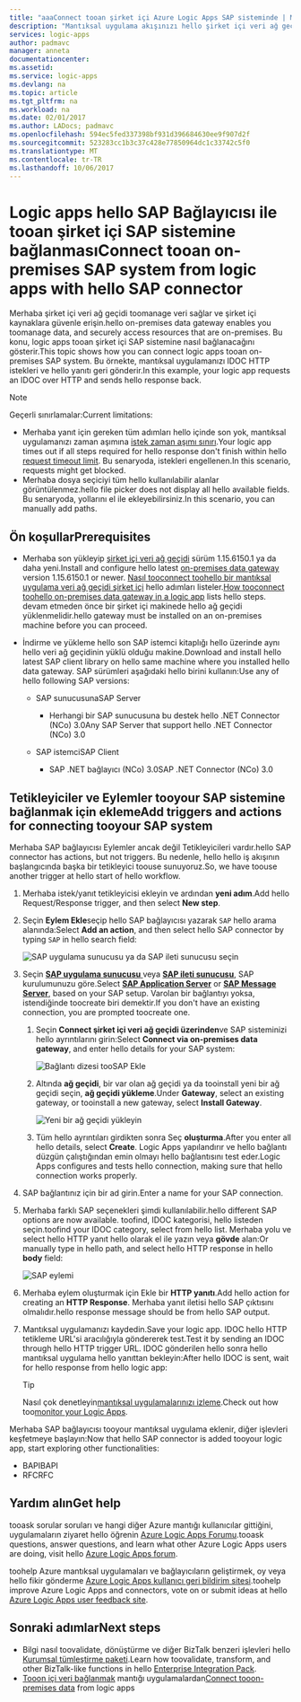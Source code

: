```yaml
---
title: "aaaConnect tooan şirket içi Azure Logic Apps SAP sisteminde | Microsoft Docs"
description: "Mantıksal uygulama akışınızı hello şirket içi veri ağ geçidi üzerinden tooan şirket içi SAP sistemine bağlanması"
services: logic-apps
author: padmavc
manager: anneta
documentationcenter: 
ms.assetid: 
ms.service: logic-apps
ms.devlang: na
ms.topic: article
ms.tgt_pltfrm: na
ms.workload: na
ms.date: 02/01/2017
ms.author: LADocs; padmavc
ms.openlocfilehash: 594ec5fed337398bf931d396684630ee9f907d2f
ms.sourcegitcommit: 523283cc1b3c37c428e77850964dc1c33742c5f0
ms.translationtype: MT
ms.contentlocale: tr-TR
ms.lasthandoff: 10/06/2017
---
```

# <a name="connect-tooan-on-premises-sap-system-from-logic-apps-with-hello-sap-connector"></a><span data-ttu-id="c89e5-103">Logic apps hello SAP Bağlayıcısı ile tooan şirket içi SAP sistemine bağlanması</span><span class="sxs-lookup"><span data-stu-id="c89e5-103">Connect tooan on-premises SAP system from logic apps with hello SAP connector</span></span> 

<span data-ttu-id="c89e5-104">Merhaba şirket içi veri ağ geçidi toomanage veri sağlar ve şirket içi kaynaklara güvenle erişin.</span><span class="sxs-lookup"><span data-stu-id="c89e5-104">hello on-premises data gateway enables you toomanage data, and securely access resources that are on-premises.</span></span> <span data-ttu-id="c89e5-105">Bu konu, logic apps tooan şirket içi SAP sistemine nasıl bağlanacağını gösterir.</span><span class="sxs-lookup"><span data-stu-id="c89e5-105">This topic shows how you can connect logic apps tooan on-premises SAP system.</span></span> <span data-ttu-id="c89e5-106">Bu örnekte, mantıksal uygulamanızı IDOC HTTP istekleri ve hello yanıtı geri gönderir.</span><span class="sxs-lookup"><span data-stu-id="c89e5-106">In this example, your logic app requests an IDOC over HTTP and sends hello response back.</span></span>    

> [!NOTE]
> <span data-ttu-id="c89e5-107">Geçerli sınırlamalar:</span><span class="sxs-lookup"><span data-stu-id="c89e5-107">Current limitations:</span></span> 
> - <span data-ttu-id="c89e5-108">Merhaba yanıt için gereken tüm adımları hello içinde son yok, mantıksal uygulamanızı zaman aşımına [istek zaman aşımı sınırı](./logic-apps-limits-and-config.md).</span><span class="sxs-lookup"><span data-stu-id="c89e5-108">Your logic app times out if all steps required for hello response don't finish within hello [request timeout limit](./logic-apps-limits-and-config.md).</span></span> <span data-ttu-id="c89e5-109">Bu senaryoda, istekleri engellenen.</span><span class="sxs-lookup"><span data-stu-id="c89e5-109">In this scenario, requests might get blocked.</span></span> 
> - <span data-ttu-id="c89e5-110">Merhaba dosya seçiciyi tüm hello kullanılabilir alanlar görüntülenmez.</span><span class="sxs-lookup"><span data-stu-id="c89e5-110">hello file picker does not display all hello available fields.</span></span> <span data-ttu-id="c89e5-111">Bu senaryoda, yollarını el ile ekleyebilirsiniz.</span><span class="sxs-lookup"><span data-stu-id="c89e5-111">In this scenario, you can manually add paths.</span></span>

## <a name="prerequisites"></a><span data-ttu-id="c89e5-112">Ön koşullar</span><span class="sxs-lookup"><span data-stu-id="c89e5-112">Prerequisites</span></span>

- <span data-ttu-id="c89e5-113">Merhaba son yükleyip [şirket içi veri ağ geçidi](https://www.microsoft.com/download/details.aspx?id=53127) sürüm 1.15.6150.1 ya da daha yeni.</span><span class="sxs-lookup"><span data-stu-id="c89e5-113">Install and configure hello latest [on-premises data gateway](https://www.microsoft.com/download/details.aspx?id=53127) version 1.15.6150.1 or newer.</span></span> <span data-ttu-id="c89e5-114">[Nasıl tooconnect toohello bir mantıksal uygulama veri ağ geçidi şirket içi](http://aka.ms/logicapps-gateway) hello adımları listeler.</span><span class="sxs-lookup"><span data-stu-id="c89e5-114">[How tooconnect toohello on-premises data gateway in a logic app](http://aka.ms/logicapps-gateway) lists hello steps.</span></span> <span data-ttu-id="c89e5-115">devam etmeden önce bir şirket içi makinede hello ağ geçidi yüklenmelidir.</span><span class="sxs-lookup"><span data-stu-id="c89e5-115">hello gateway must be installed on an on-premises machine before you can proceed.</span></span>

- <span data-ttu-id="c89e5-116">İndirme ve yükleme hello son SAP istemci kitaplığı hello üzerinde aynı hello veri ağ geçidinin yüklü olduğu makine.</span><span class="sxs-lookup"><span data-stu-id="c89e5-116">Download and install hello latest SAP client library on hello same machine where you installed hello data gateway.</span></span> <span data-ttu-id="c89e5-117">SAP sürümleri aşağıdaki hello birini kullanın:</span><span class="sxs-lookup"><span data-stu-id="c89e5-117">Use any of hello following SAP versions:</span></span> 
    - <span data-ttu-id="c89e5-118">SAP sunucusuna</span><span class="sxs-lookup"><span data-stu-id="c89e5-118">SAP Server</span></span>
        - <span data-ttu-id="c89e5-119">Herhangi bir SAP sunucusuna bu destek hello .NET Connector (NCo) 3.0</span><span class="sxs-lookup"><span data-stu-id="c89e5-119">Any SAP Server that support hello .NET Connector (NCo) 3.0</span></span>
 
    - <span data-ttu-id="c89e5-120">SAP istemci</span><span class="sxs-lookup"><span data-stu-id="c89e5-120">SAP Client</span></span>
        - <span data-ttu-id="c89e5-121">SAP .NET bağlayıcı (NCo) 3.0</span><span class="sxs-lookup"><span data-stu-id="c89e5-121">SAP .NET Connector (NCo) 3.0</span></span>

## <a name="add-triggers-and-actions-for-connecting-tooyour-sap-system"></a><span data-ttu-id="c89e5-122">Tetikleyiciler ve Eylemler tooyour SAP sistemine bağlanmak için ekleme</span><span class="sxs-lookup"><span data-stu-id="c89e5-122">Add triggers and actions for connecting tooyour SAP system</span></span>

<span data-ttu-id="c89e5-123">Merhaba SAP bağlayıcısı Eylemler ancak değil Tetikleyicileri vardır.</span><span class="sxs-lookup"><span data-stu-id="c89e5-123">hello SAP connector has actions, but not triggers.</span></span> <span data-ttu-id="c89e5-124">Bu nedenle, hello hello iş akışının başlangıcında başka bir tetikleyici toouse sunuyoruz.</span><span class="sxs-lookup"><span data-stu-id="c89e5-124">So, we have toouse another trigger at hello start of hello workflow.</span></span> 

1. <span data-ttu-id="c89e5-125">Merhaba istek/yanıt tetikleyicisi ekleyin ve ardından **yeni adım**.</span><span class="sxs-lookup"><span data-stu-id="c89e5-125">Add hello Request/Response trigger, and then select **New step**.</span></span>

2. <span data-ttu-id="c89e5-126">Seçin **Eylem Ekle**seçip hello SAP bağlayıcısı yazarak `SAP` hello arama alanında:</span><span class="sxs-lookup"><span data-stu-id="c89e5-126">Select **Add an action**, and then select hello SAP connector by typing `SAP` in hello search field:</span></span>    

     ![SAP uygulama sunucusu ya da SAP ileti sunucusu seçin](media/logic-apps-using-sap-connector/sap-action.png)

3. <span data-ttu-id="c89e5-128">Seçin [ **SAP uygulama sunucusu** ](https://wiki.scn.sap.com/wiki/display/ABAP/ABAP+Application+Server) veya [ **SAP ileti sunucusu**](http://help.sap.com/saphelp_nw70/helpdata/en/40/c235c15ab7468bb31599cc759179ef/frameset.htm), SAP kurulumunuzu göre.</span><span class="sxs-lookup"><span data-stu-id="c89e5-128">Select [**SAP Application Server**](https://wiki.scn.sap.com/wiki/display/ABAP/ABAP+Application+Server) or [**SAP Message Server**](http://help.sap.com/saphelp_nw70/helpdata/en/40/c235c15ab7468bb31599cc759179ef/frameset.htm), based on your SAP setup.</span></span> <span data-ttu-id="c89e5-129">Varolan bir bağlantıyı yoksa, istendiğinde toocreate biri demektir.</span><span class="sxs-lookup"><span data-stu-id="c89e5-129">If you don't have an existing connection, you are prompted toocreate one.</span></span>

   1. <span data-ttu-id="c89e5-130">Seçin **Connect şirket içi veri ağ geçidi üzerinden**ve SAP sisteminizi hello ayrıntılarını girin:</span><span class="sxs-lookup"><span data-stu-id="c89e5-130">Select **Connect via on-premises data gateway**, and enter hello details for your SAP system:</span></span>   

       ![Bağlantı dizesi tooSAP Ekle](media/logic-apps-using-sap-connector/picture2.png)  

   2. <span data-ttu-id="c89e5-132">Altında **ağ geçidi**, bir var olan ağ geçidi ya da tooinstall yeni bir ağ geçidi seçin, **ağ geçidi yükleme**.</span><span class="sxs-lookup"><span data-stu-id="c89e5-132">Under **Gateway**, select an existing gateway, or tooinstall a new gateway, select **Install Gateway**.</span></span>

        ![Yeni bir ağ geçidi yükleyin](media/logic-apps-using-sap-connector/install-gateway.png)
  
   3. <span data-ttu-id="c89e5-134">Tüm hello ayrıntıları girdikten sonra Seç **oluşturma**.</span><span class="sxs-lookup"><span data-stu-id="c89e5-134">After you enter all hello details, select **Create**.</span></span> 
   <span data-ttu-id="c89e5-135">Logic Apps yapılandırır ve hello bağlantı düzgün çalıştığından emin olmayı hello bağlantısını test eder.</span><span class="sxs-lookup"><span data-stu-id="c89e5-135">Logic Apps configures and tests hello connection, making sure that hello connection works properly.</span></span>

4. <span data-ttu-id="c89e5-136">SAP bağlantınız için bir ad girin.</span><span class="sxs-lookup"><span data-stu-id="c89e5-136">Enter a name for your SAP connection.</span></span>

5. <span data-ttu-id="c89e5-137">Merhaba farklı SAP seçenekleri şimdi kullanılabilir.</span><span class="sxs-lookup"><span data-stu-id="c89e5-137">hello different SAP options are now available.</span></span> <span data-ttu-id="c89e5-138">toofind, IDOC kategorisi, hello listeden seçin.</span><span class="sxs-lookup"><span data-stu-id="c89e5-138">toofind your IDOC category, select from hello list.</span></span> <span data-ttu-id="c89e5-139">Merhaba yolu ve select hello HTTP yanıt hello olarak el ile yazın veya **gövde** alan:</span><span class="sxs-lookup"><span data-stu-id="c89e5-139">Or manually type in hello path, and select hello HTTP response in hello **body** field:</span></span>

     ![SAP eylemi](media/logic-apps-using-sap-connector/picture3.png)

6. <span data-ttu-id="c89e5-141">Merhaba eylem oluşturmak için Ekle bir **HTTP yanıtı**.</span><span class="sxs-lookup"><span data-stu-id="c89e5-141">Add hello action for creating an **HTTP Response**.</span></span> <span data-ttu-id="c89e5-142">Merhaba yanıt iletisi hello SAP çıktısını olmalıdır.</span><span class="sxs-lookup"><span data-stu-id="c89e5-142">hello response message should be from hello SAP output.</span></span>

7. <span data-ttu-id="c89e5-143">Mantıksal uygulamanızı kaydedin.</span><span class="sxs-lookup"><span data-stu-id="c89e5-143">Save your logic app.</span></span> <span data-ttu-id="c89e5-144">IDOC hello HTTP tetikleme URL'si aracılığıyla göndererek test.</span><span class="sxs-lookup"><span data-stu-id="c89e5-144">Test it by sending an IDOC through hello HTTP trigger URL.</span></span> <span data-ttu-id="c89e5-145">IDOC gönderilen hello sonra hello mantıksal uygulama hello yanıttan bekleyin:</span><span class="sxs-lookup"><span data-stu-id="c89e5-145">After hello IDOC is sent, wait for hello response from hello logic app:</span></span>   

     > [!TIP]
     > <span data-ttu-id="c89e5-146">Nasıl çok denetleyin[mantıksal uygulamalarınızı izleme](../logic-apps/logic-apps-monitor-your-logic-apps.md).</span><span class="sxs-lookup"><span data-stu-id="c89e5-146">Check out how too[monitor your Logic Apps](../logic-apps/logic-apps-monitor-your-logic-apps.md).</span></span>

<span data-ttu-id="c89e5-147">Merhaba SAP bağlayıcısı tooyour mantıksal uygulama eklenir, diğer işlevleri keşfetmeye başlayın:</span><span class="sxs-lookup"><span data-stu-id="c89e5-147">Now that hello SAP connector is added tooyour logic app, start exploring other functionalities:</span></span>

- <span data-ttu-id="c89e5-148">BAPI</span><span class="sxs-lookup"><span data-stu-id="c89e5-148">BAPI</span></span>
- <span data-ttu-id="c89e5-149">RFC</span><span class="sxs-lookup"><span data-stu-id="c89e5-149">RFC</span></span>

## <a name="get-help"></a><span data-ttu-id="c89e5-150">Yardım alın</span><span class="sxs-lookup"><span data-stu-id="c89e5-150">Get help</span></span>

<span data-ttu-id="c89e5-151">tooask sorular soruları ve hangi diğer Azure mantığı kullanıcılar gittiğini, uygulamaların ziyaret hello öğrenin [Azure Logic Apps Forumu](https://social.msdn.microsoft.com/Forums/en-US/home?forum=azurelogicapps).</span><span class="sxs-lookup"><span data-stu-id="c89e5-151">tooask questions, answer questions, and learn what other Azure Logic Apps users are doing, visit hello [Azure Logic Apps forum](https://social.msdn.microsoft.com/Forums/en-US/home?forum=azurelogicapps).</span></span>

<span data-ttu-id="c89e5-152">toohelp Azure mantıksal uygulamaları ve bağlayıcıların geliştirmek, oy veya hello fikir gönderme [Azure Logic Apps kullanıcı geri bildirim sitesi](http://aka.ms/logicapps-wish).</span><span class="sxs-lookup"><span data-stu-id="c89e5-152">toohelp improve Azure Logic Apps and connectors, vote on or submit ideas at hello [Azure Logic Apps user feedback site](http://aka.ms/logicapps-wish).</span></span>

## <a name="next-steps"></a><span data-ttu-id="c89e5-153">Sonraki adımlar</span><span class="sxs-lookup"><span data-stu-id="c89e5-153">Next steps</span></span>

- <span data-ttu-id="c89e5-154">Bilgi nasıl toovalidate, dönüştürme ve diğer BizTalk benzeri işlevleri hello [Kurumsal tümleştirme paketi](../logic-apps/logic-apps-enterprise-integration-overview.md).</span><span class="sxs-lookup"><span data-stu-id="c89e5-154">Learn how toovalidate, transform, and other BizTalk-like functions in hello [Enterprise Integration Pack](../logic-apps/logic-apps-enterprise-integration-overview.md).</span></span> 
- <span data-ttu-id="c89e5-155">[Tooon içi veri bağlanmak](../logic-apps/logic-apps-gateway-connection.md) mantığı uygulamalardan</span><span class="sxs-lookup"><span data-stu-id="c89e5-155">[Connect tooon-premises data](../logic-apps/logic-apps-gateway-connection.md) from logic apps</span></span>

